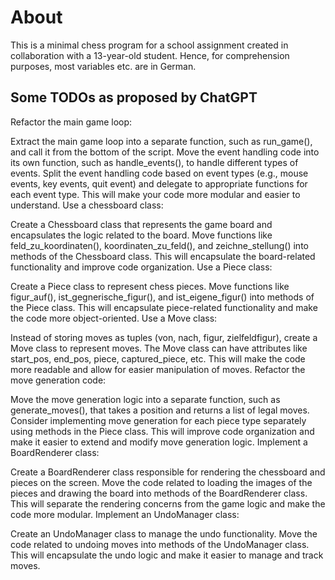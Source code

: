 # About

This is a minimal chess program for a school assignment created in collaboration with a 13-year-old student.
Hence, for comprehension purposes, most variables etc. are in German.

## Some TODOs as proposed by ChatGPT

Refactor the main game loop:

Extract the main game loop into a separate function, such as run_game(), and call it from the bottom of the script.
Move the event handling code into its own function, such as handle_events(), to handle different types of events.
Split the event handling code based on event types (e.g., mouse events, key events, quit event) and delegate to appropriate functions for each event type.
This will make your code more modular and easier to understand.
Use a chessboard class:

Create a Chessboard class that represents the game board and encapsulates the logic related to the board.
Move functions like feld_zu_koordinaten(), koordinaten_zu_feld(), and zeichne_stellung() into methods of the Chessboard class.
This will encapsulate the board-related functionality and improve code organization.
Use a Piece class:

Create a Piece class to represent chess pieces.
Move functions like figur_auf(), ist_gegnerische_figur(), and ist_eigene_figur() into methods of the Piece class.
This will encapsulate piece-related functionality and make the code more object-oriented.
Use a Move class:

Instead of storing moves as tuples (von, nach, figur, zielfeldfigur), create a Move class to represent moves.
The Move class can have attributes like start_pos, end_pos, piece, captured_piece, etc.
This will make the code more readable and allow for easier manipulation of moves.
Refactor the move generation code:

Move the move generation logic into a separate function, such as generate_moves(), that takes a position and returns a list of legal moves.
Consider implementing move generation for each piece type separately using methods in the Piece class.
This will improve code organization and make it easier to extend and modify move generation logic.
Implement a BoardRenderer class:

Create a BoardRenderer class responsible for rendering the chessboard and pieces on the screen.
Move the code related to loading the images of the pieces and drawing the board into methods of the BoardRenderer class.
This will separate the rendering concerns from the game logic and make the code more modular.
Implement an UndoManager class:

Create an UndoManager class to manage the undo functionality.
Move the code related to undoing moves into methods of the UndoManager class.
This will encapsulate the undo logic and make it easier to manage and track moves.
